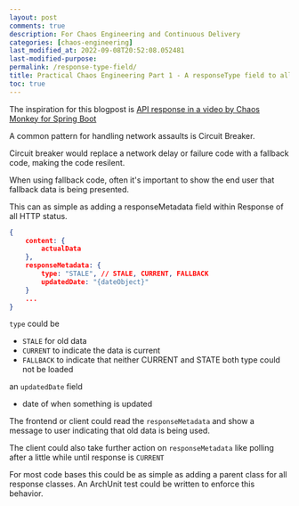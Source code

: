 ```yaml
---
layout: post
comments: true
description: For Chaos Engineering and Continuous Delivery
categories: [chaos-engineering]
last_modified_at: 2022-09-08T20:52:08.052481
last-modified-purpose:
permalink: /response-type-field/
title: Practical Chaos Engineering Part 1 - A responseType field to all response classes
toc: true
---
```


The inspiration for this blogpost is [API response in a video by Chaos Monkey for Spring Boot](https://youtu.be/7sQiIR9qCdA?t=690)

A common pattern for handling network assaults is Circuit Breaker.

Circuit breaker would replace a network delay or failure code with a fallback code, making the code resilent. 

When using fallback code, often it's important to show the end user that fallback data is being presented.

This can as simple as adding a responseMetadata field within Response of all HTTP status.

```json
{
    content: {
        actualData
    },
    responseMetadata: {
        type: "STALE", // STALE, CURRENT, FALLBACK
        updatedDate: "{dateObject}"
    } 
    ...
}
```

`type` could be 
- `STALE` for old data
- `CURRENT` to indicate the data is current
- `FALLBACK` to indicate that neither CURRENT and STATE both type could not be loaded 

an `updatedDate` field 
- date of when something is updated

The frontend or client could read the `responseMetadata` and show a message to user indicating that old data is being used.

The client could also take further action on `responseMetadata` like polling after a little while until response is `CURRENT`

For most code bases this could be as simple as adding a parent class for all response classes. An ArchUnit test could be written to enforce this behavior.